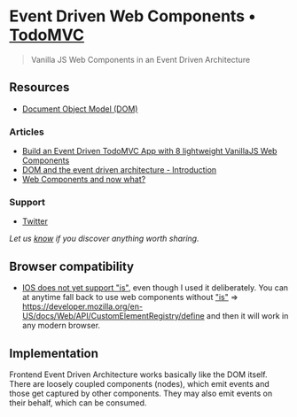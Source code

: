 # Event Driven Web Components • [TodoMVC](http://todomvc.com)

> Vanilla JS Web Components in an Event Driven Architecture


## Resources

- [Document Object Model (DOM)](https://developer.mozilla.org/en-US/docs/Web/API/Document_Object_Model)


### Articles

- [Build an Event Driven TodoMVC App with 8 lightweight VanillaJS Web Components](https://dev.to/weedshaker/build-an-event-driven-todomvc-app-with-8-lightweight-vanillajs-web-components-5b65)
- [DOM and the event driven architecture - Introduction](https://dev.to/weedshaker/dom-and-the-event-driven-architecture-1519)
- [Web Components and now what?](https://dev.to/weedshaker/web-components-and-now-what-k97)


### Support

- [Twitter](https://twitter.com/weedshaker)

*Let us [know](https://github.com/tastejs/todomvc/issues) if you discover anything worth sharing.*


## Browser compatibility
- [IOS does not yet support "is"](https://developer.mozilla.org/en-US/docs/Web/HTML/Global_attributes/is), even though I used it deliberately. You can at anytime fall back to use web components without ["is"](https://developer.mozilla.org/en-US/docs/Web/HTML/Global_attributes/is) => https://developer.mozilla.org/en-US/docs/Web/API/CustomElementRegistry/define and then it will work in any modern browser.


## Implementation

Frontend Event Driven Architecture works basically like the DOM itself. There are loosely coupled components (nodes), which emit events and those get captured by other components. They may also emit events on their behalf, which can be consumed.

